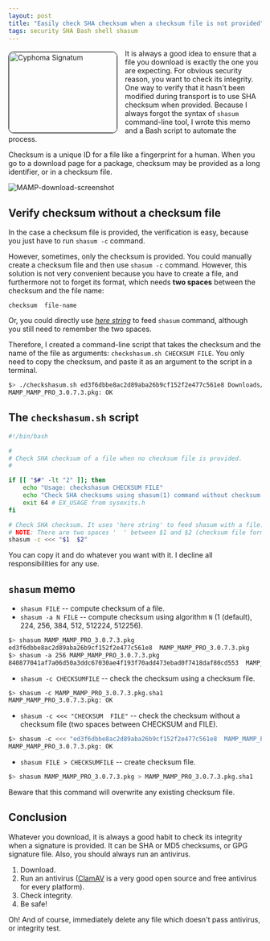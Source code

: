 ```yaml
---
layout: post
title: "Easily check SHA checksum when a checksum file is not provided"
tags: security SHA Bash shell shasum
---
```

<img style="float:left;border-radius:10px;border:1px solid #000;margin-right:15px;margin-top:5px" class="img-inline" src="https://upload.wikimedia.org/wikipedia/commons/thumb/b/bb/Cyphoma_signatum_%28Fingerprint_Cowry_-_Haiti%29.jpg/320px-Cyphoma_signatum_%28Fingerprint_Cowry_-_Haiti%29.jpg" alt="Cyphoma Signatum" width="215px" height="160px"/>

It is always a good idea to ensure that a file you download is exactly the one you are expecting. For obvious security reason, you want to check its integrity. One way to verify that it hasn't been modified during transport is to use SHA checksum when provided. Because I always forgot the syntax of `shasum` command-line tool, I wrote this memo and a Bash script to automate the process.

<!-- more -->

Checksum is a unique ID for a file like a fingerprint for a human. When you go to a download page for a package, checksum may be provided as a long identifier, or in a checksum file.

![MAMP-download-screenshot](/images/2015-01-16-Easily-check-SHA-checksum-when-a-checksum-file-is-not-provided/SHA-on-MAMP-download.png)


Verify checksum without a checksum file
--------

In the case a checksum file is provided, the verification is easy, because you just have to run `shasum -c` command.

However, sometimes, only the checksum is provided.
You could manually create a checksum file and then use `shasum -c` command. However, this solution is not very convenient because you have to create a file, and furthermore not to forget its format, which needs **two spaces** between the checksum and the file name:

	checksum  file-name
	
Or, you could directly use _[here string](http://tldp.org/LDP/abs/html/x17837.html)_ to feed `shasum` command, although you still need to remember the two spaces.

Therefore, I created a command-line script that takes the checksum and the name of the file as arguments: `checkshasum.sh CHECKSUM FILE`. You only need to copy the checksum, and paste it as an argument to the script in a terminal.

```bash
$> ./checkshasum.sh ed3f6dbbe8ac2d89aba26b9cf152f2e477c561e8 Downloads/MAMP_MAMP_PRO_3.0.7.3.pkg
MAMP_MAMP_PRO_3.0.7.3.pkg: OK
```

The `checkshasum.sh` script
------------

```	bash
#!/bin/bash

#
# Check SHA checksum of a file when no checksum file is provided.
#

if [[ "$#" -lt "2" ]]; then
	echo "Usage: checkshasum CHECKSUM FILE"
	echo "Check SHA checksums using shasum(1) command without checksum file."
	exit 64 # EX_USAGE from sysexits.h
fi

# Check SHA checksum. It uses 'here string' to feed shasum with a file.
# NOTE: There are two spaces '  ' between $1 and $2 (checksum file format).
shasum -c <<< "$1  $2"
```

You can copy it and do whatever you want with it. I decline all responsibilities for any use.

`shasum` memo
---------

 - `shasum FILE` -- compute checksum of a file.
 - `shasum -a N FILE` -- compute checksum using algorithm `N` (1 (default), 224, 256, 384, 512, 512224, 512256).

```bash
$> shasum MAMP_MAMP_PRO_3.0.7.3.pkg
ed3f6dbbe8ac2d89aba26b9cf152f2e477c561e8  MAMP_MAMP_PRO_3.0.7.3.pkg
$> shasum -a 256 MAMP_MAMP_PRO_3.0.7.3.pkg
840877041af7a06d50a3ddc67030ae4f193f70add473ebad0f7418daf80cd553  MAMP_MAMP_PRO_3.0.7.3.pkg
```

 - `shasum -c CHECKSUMFILE` -- check the checksum using a checksum file.

```bash
$> shasum -c MAMP_MAMP_PRO_3.0.7.3.pkg.sha1
MAMP_MAMP_PRO_3.0.7.3.pkg: OK
```
 - `shasum -c <<< "CHECKSUM  FILE"` -- check the checksum without a checksum file (two spaces between CHECKSUM and FILE).

```bash
$> shasum -c <<< "ed3f6dbbe8ac2d89aba26b9cf152f2e477c561e8  MAMP_MAMP_PRO_3.0.7.3.pkg"
MAMP_MAMP_PRO_3.0.7.3.pkg: OK
```
 
 - `shasum FILE > CHECKSUMFILE` -- create checksum file.

```bash
$> shasum MAMP_MAMP_PRO_3.0.7.3.pkg > MAMP_MAMP_PRO_3.0.7.3.pkg.sha1
```
Beware that this command will overwrite any existing checksum file.

Conclusion 
---------

Whatever you download, it is always a good habit to check its integrity when a signature is provided. It can be SHA or MD5 checksums, or GPG signature file. Also, you should always run an antivirus.

1. Download.
2. Run an antivirus ([ClamAV](http://www.clamav.net/index.html) is a very good open source and free antivirus for every platform).
3. Check integrity.
4. Be safe!

Oh! And of course, immediately delete any file which doesn't pass antivirus, or integrity test.